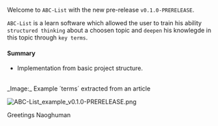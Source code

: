 Welcome to `ABC-List` with the new pre-release `v0.1.0-PRERELEASE`.

`ABC-List` is a learn software which allowed the user to train his ability 
`structured thinking` about a choosen topic and `deepen` his knowlegde in this 
topic through `key terms`.



#### Summary
* Implementation from basic project structure.

<br />
_Image:_ Example ´terms´ extracted from an article

![ABC-List_example_v0.1.0-PRERELEASE.png][ABC-List_example_v0.1.0-PRERELEASE]



Greetings
Naoghuman



[//]: # (Issues which will be integrated in this release)
[ABC-List_example_v0.1.0-PRERELEASE]:https://cloud.githubusercontent.com/assets/8161815/22596782/3201f87e-ea2d-11e6-8441-1df86014cfb2.png



[//]: # (Links)
